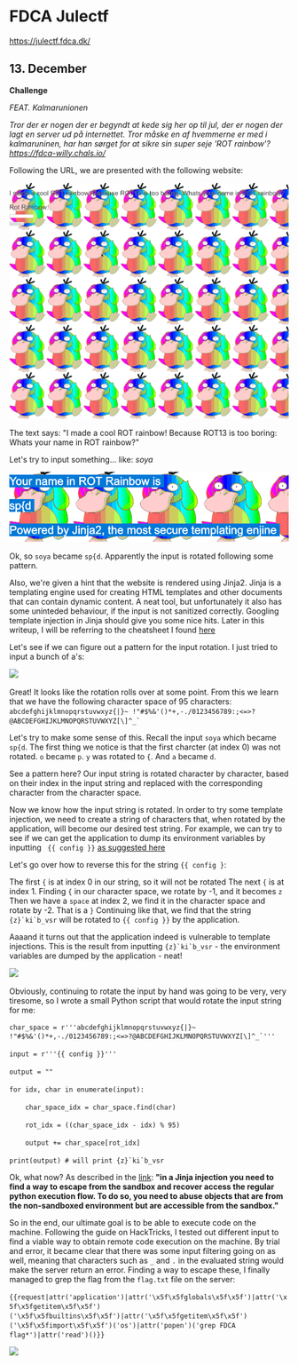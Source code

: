 # FDCA Julectf

https://julectf.fdca.dk/

## 13. December

**Challenge**

*FEAT. Kalmarunionen*

*Tror der er nogen der er begyndt at kede sig her op til jul, der er nogen der lagt en server ud på internettet. Tror måske en af hvemmerne er med i kalmaruninen, har han sørget for at sikre sin super seje 'ROT rainbow'?
https://fdca-willy.chals.io/*

Following the URL, we are presented with the following website:

![challenge website](https://github.com/Soyakongen/ctf-writeups/blob/main/writeupfiles/Challenge_page.gif)

The text says: "I made a cool ROT rainbow! Because ROT13 is too boring: Whats your name in ROT rainbow?"

Let's try to input something... like: *soya*

![](https://github.com/Soyakongen/ctf-writeups/blob/main/writeupfiles/image1.png)

Ok, so `soya` became `sp{d`. Apparently the input is rotated following some pattern. 

Also, we're given a hint that the website is rendered using Jinja2. Jinja is a templating engine used for creating HTML templates and other documents that can contain dynamic content. A neat tool, but unfortunately it also has some uninteded behaviour, if the input is not sanitized correctly. Googling template injection in Jinja should give you some nice hits. Later in this writeup, I will be referring to the cheatsheet I found [here](https://book.hacktricks.xyz/pentesting-web/ssti-server-side-template-injection/jinja2-ssti)

Let's see if we can figure out a pattern for the input rotation. I just tried to input a bunch of a's:

![](https://github.com/Soyakongen/ctf-writeups/blob/main/ctf-writeups/writeupfiles/image2.png)

Great! It looks like the rotation rolls over at some point. From this we learn that we have the following character space of 95 characters: ``abcdefghijklmnopqrstuvwxyz{|}~ !"#$%&'()*+,-./0123456789:;<=>?@ABCDEFGHIJKLMNOPQRSTUVWXYZ[\]^_` ``

Let's try to make some sense of this. 
Recall the input `soya` which became `sp{d`. The first thing we notice is that the first charcter (at index 0) was not rotated. `o` became `p`. `y` was rotated to `{`. And `a` became `d`.

See a pattern here? Our input string is rotated character by character, based on their index in the input string and replaced with the corresponding character from the character space. 

Now we know how the input string is rotated. In order to try some template injection, we need to create a string of characters that, when rotated by the application, will become our desired test string. For example, we can try to see if we can get the application to dump its environment variables by inputting ` {{ config }}` [as suggested here](https://book.hacktricks.xyz/pentesting-web/ssti-server-side-template-injection/jinja2-ssti#dump-all-config-variables)

Let's go over how to reverse this for the string ` {{ config } `:

The first `{` is at index 0 in our string, so it will not be rotated
The next `{` is at index 1. Finding `{` in our character space, we rotate by -1, and it becomes `z`
Then we have a `space` at index 2, we find it in the character space and rotate by -2. That is a `}`
Continuing like that, we find that the string ``{z}`ki`b_vsr`` will be rotated to `{{ config }}` by the application.

Aaaand it turns out that the application indeed is vulnerable to template injections. This is the result from inputting ``{z}`ki`b_vsr`` - the environment variables are dumped by the application - neat!

![](https://github.com/Soyakongen/ctf-writeups/blob/main/ctf-writeups/writeupfiles/image3.png)

Obviously, continuing to rotate the input by hand was going to be very, very tiresome, so I wrote a small Python script that would rotate the input string for me:

```
char_space = r'''abcdefghijklmnopqrstuvwxyz{|}~ !"#$%&'()*+,-./0123456789:;<=>?@ABCDEFGHIJKLMNOPQRSTUVWXYZ[\]^_`'''

input = r'''{{ config }}'''

output = ""

for idx, char in enumerate(input):

	char_space_idx = char_space.find(char)

	rot_idx = ((char_space_idx - idx) % 95)

	output += char_space[rot_idx]

print(output) # will print {z}`ki`b_vsr
```

Ok, what now? As described in the [link](https://book.hacktricks.xyz/pentesting-web/ssti-server-side-template-injection/jinja2-ssti#jinja-injection): **"in a Jinja injection you need to find a way to escape from the sandbox and recover access the regular python execution flow. To do so, you need to abuse objects that are from the non-sandboxed environment but are accessible from the sandbox."**

So in the end, our ultimate goal is to be able to execute code on the machine. Following the guide on HackTricks, I tested out different input to find a viable way to obtain remote code execution on the machine. By  trial and error, it became clear that there was some input filtering going on as well, meaning that characters such as `_` and `.` in the evaluated string would make the server return an error. Finding a way to escape these, I finally managed to grep the flag from the `flag.txt` file on the server:

``{{request|attr('application')|attr('\x5f\x5fglobals\x5f\x5f')|attr('\x5f\x5fgetitem\x5f\x5f')('\x5f\x5fbuiltins\x5f\x5f')|attr('\x5f\x5fgetitem\x5f\x5f')('\x5f\x5fimport\x5f\x5f')('os')|attr('popen')('grep FDCA flag*')|attr('read')()}}``

![](https://github.com/Soyakongen/ctf-writeups/blob/main/ctf-writeups/writeupfiles/image4_redacted.png)
